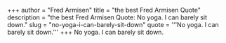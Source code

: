+++
author = "Fred Armisen"
title = "the best Fred Armisen Quote"
description = "the best Fred Armisen Quote: No yoga. I can barely sit down."
slug = "no-yoga-i-can-barely-sit-down"
quote = '''No yoga. I can barely sit down.'''
+++
No yoga. I can barely sit down.
